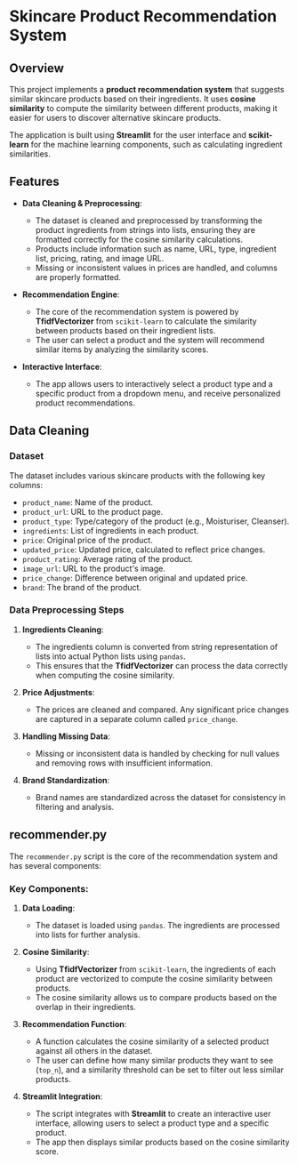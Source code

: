 # Skincare Product Recommendation System

## Overview

This project implements a **product recommendation system** that suggests similar skincare products based on their ingredients. It uses **cosine similarity** to compute the similarity between different products, making it easier for users to discover alternative skincare products.

The application is built using **Streamlit** for the user interface and **scikit-learn** for the machine learning components, such as calculating ingredient similarities.

## Features

- **Data Cleaning & Preprocessing**:
  - The dataset is cleaned and preprocessed by transforming the product ingredients from strings into lists, ensuring they are formatted correctly for the cosine similarity calculations.
  - Products include information such as name, URL, type, ingredient list, pricing, rating, and image URL.
  - Missing or inconsistent values in prices are handled, and columns are properly formatted.
  
- **Recommendation Engine**:
  - The core of the recommendation system is powered by **TfidfVectorizer** from `scikit-learn` to calculate the similarity between products based on their ingredient lists.
  - The user can select a product and the system will recommend similar items by analyzing the similarity scores.

- **Interactive Interface**:
  - The app allows users to interactively select a product type and a specific product from a dropdown menu, and receive personalized product recommendations.

## Data Cleaning

### Dataset

The dataset includes various skincare products with the following key columns:
- `product_name`: Name of the product.
- `product_url`: URL to the product page.
- `product_type`: Type/category of the product (e.g., Moisturiser, Cleanser).
- `ingredients`: List of ingredients in each product.
- `price`: Original price of the product.
- `updated_price`: Updated price, calculated to reflect price changes.
- `product_rating`: Average rating of the product.
- `image_url`: URL to the product's image.
- `price_change`: Difference between original and updated price.
- `brand`: The brand of the product.

### Data Preprocessing Steps

1. **Ingredients Cleaning**:
   - The ingredients column is converted from string representation of lists into actual Python lists using `pandas`.
   - This ensures that the **TfidfVectorizer** can process the data correctly when computing the cosine similarity.

2. **Price Adjustments**:
   - The prices are cleaned and compared. Any significant price changes are captured in a separate column called `price_change`.

3. **Handling Missing Data**:
   - Missing or inconsistent data is handled by checking for null values and removing rows with insufficient information.

4. **Brand Standardization**:
   - Brand names are standardized across the dataset for consistency in filtering and analysis.

## recommender.py

The `recommender.py` script is the core of the recommendation system and has several components:

### Key Components:

1. **Data Loading**:
   - The dataset is loaded using `pandas`. The ingredients are processed into lists for further analysis.

2. **Cosine Similarity**:
   - Using **TfidfVectorizer** from `scikit-learn`, the ingredients of each product are vectorized to compute the cosine similarity between products.
   - The cosine similarity allows us to compare products based on the overlap in their ingredients.

3. **Recommendation Function**:
   - A function calculates the cosine similarity of a selected product against all others in the dataset.
   - The user can define how many similar products they want to see (`top_n`), and a similarity threshold can be set to filter out less similar products.

4. **Streamlit Integration**:
   - The script integrates with **Streamlit** to create an interactive user interface, allowing users to select a product type and a specific product.
   - The app then displays similar products based on the cosine similarity score.
